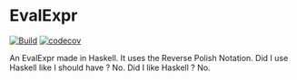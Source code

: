 # EvalExpr
[![Build](https://github.com/MatiCG/EvalExpr/workflows/Haskell%20CI/badge.svg)](https://github.com/MatiCG/EvalExpr/actions?workflow=Haskell+CI) [![codecov](https://codecov.io/gh/MatiCG/EvalExpr/branch/master/graph/badge.svg?token=DveTw0zC51)](https://codecov.io/gh/MatiCG/EvalExpr)

An EvalExpr made in Haskell. It uses the Reverse Polish Notation.
Did I use Haskell like I should have ? No.
Did I like Haskell ? No.
